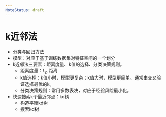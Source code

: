 ```yaml
---
NoteStatus: draft
---
```


# k近邻法

- 分类与回归方法
- 模型：对应于基于训练数据集对特征空间的一个划分
- k近邻法三要素：距离度量、k值的选择、分类决策规则。
  - 距离度量：$L_p$ 距离
  - k值选择：k值小时，模型更复杂；k值大时，模型更简单。通常由交叉验证选择最优的k。
  - 分类决策规则：常用多数表决，对应于经验风险最小化。
- 快速搜索k个最近邻点：kd树
  - 构造平衡kd树
  - 搜索kd树

